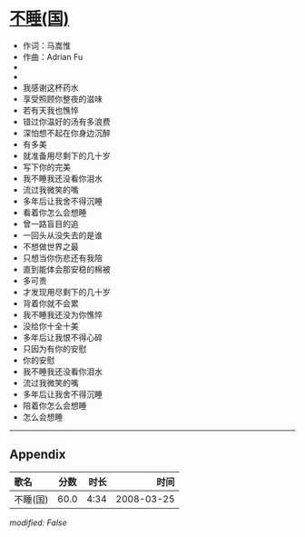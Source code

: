 # [不睡(国)](https://music.163.com/song?id=65123)

* 作词：马嵩惟
* 作曲：Adrian Fu
*
*
* 我感谢这杯药水
* 享受照顾你整夜的滋味
* 若有天我也憔悴
* 错过你温好的汤有多浪费
* 深怕想不起在你身边沉醉
* 有多美
* 就准备用尽剩下的几十岁
* 写下你的完美
* 我不睡我还没看你泪水
* 流过我微笑的嘴
* 多年后让我舍不得沉睡
* 看着你怎么会想睡
* 曾一路盲目的追
* 一回头从没失去的是谁
* 不想做世界之最
* 只想当你伤悲还有我陪
* 直到能体会那安稳的棉被
* 多可贵
* 才发现用尽剩下的几十岁
* 背着你就不会累
* 我不睡我还没为你憔悴
* 没给你十全十美
* 多年后让我恨不得心碎
* 只因为有你的安慰
* 你的安慰
* 我不睡我还没看你泪水
* 流过我微笑的嘴
* 多年后让我舍不得沉睡
* 陪着你怎么会想睡
* 怎么会想睡


---

## Appendix

|歌名|分数|时长|时间|
|:---|:---:|---:|---:|
|不睡(国)|60.0|4:34|2008-03-25

*modified: False*